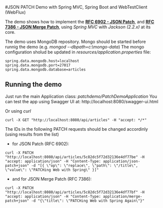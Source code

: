 #JSON PATCH Demo with Spring MVC, Spring Boot and WebTestClient (WebFlux)

The demo shows how to implement the [**RFC 6902 - JSON Patch**](http://tools.ietf.org/html/rfc6902), and [**RFC 7386 - JSON Merge Patch**](http://tools.ietf.org/html/rfc7386), using *Spring MVC* with *Jackson (2.2.x)* at its core.

The demo uses MongoDB repository. Mongo should be started before runnig the demo (e.g. *mongod --dbpath=c:\mongo-data*)
The mongo configuration sholud be updated in *resources/application.properties* file:
```
spring.data.mongodb.host=localhost
spring.data.mongodb.port=27017
spring.data.mongodb.database=articles
```

## Running the demo
Just run the main Application class: *patchdemo/PatchDemoApplication*
You can test the app using Swagger UI at: http://localhost:8080/swagger-ui.html

Or using *curl* 
```
curl -X GET "http://localhost:8080/api/articles" -H "accept: */*"
```

The IDs in the following PATCH requests should be changed accordinly (using results from the list)
- for JSON Patch (RFC 6902):

```
curl -X PATCH "http://localhost:8080/api/articles/5c82dc5f72d32136e4df77be" -H "accept: application/json" -H "Content-Type: application/json-patch+json" -d "[{ \"op\": \"replace\", \"path\": \"/title\", \"value\": \"PATCHing Web with Spring\" }]"
```

- and for JSON Merge Patch (RFC 7386):

```
curl -X PATCH "http://localhost:8080/api/articles/5c82dc5f72d32136e4df77bf" -H "accept: application/json" -H "Content-Type: application/merge-patch+json" -d "{\"title\": \"PATCHing Web with Spring Again\"}"
```

